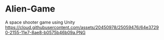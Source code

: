 # Alien-Game
A space shooter game using Unity
https://cloud.githubusercontent.com/assets/20450978/25059476/64e37290-2155-11e7-8ae8-b0575b46b09a.PNG

